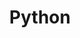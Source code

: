 ---
title: Python
description: See below for my projects in Python.
image:

# Badge style
style:
    background: "#2a9d8f"
    color: "#fff"
---